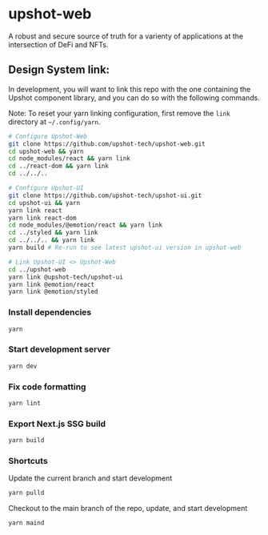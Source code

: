 # upshot-web

A robust and secure source of truth for a varienty of applications at the intersection of DeFi and NFTs.

## Design System link:

In development, you will want to link this repo with the one containing the Upshot component library, and you can do so with the following commands.

Note: To reset your yarn linking configuration, first remove the `link` directory at `~/.config/yarn`.

```bash
# Configure Upshot-Web
git clone https://github.com/upshot-tech/upshot-web.git
cd upshot-web && yarn
cd node_modules/react && yarn link
cd ../react-dom && yarn link
cd ../../..

# Configure Upshot-UI
git clone https://github.com/upshot-tech/upshot-ui.git
cd upshot-ui && yarn
yarn link react
yarn link react-dom
cd node_modules/@emotion/react && yarn link
cd ../styled && yarn link
cd ../../.. && yarn link
yarn build # Re-run to see latest upshot-ui version in upshot-web

# Link Upshot-UI <> Upshot-Web
cd ../upshot-web
yarn link @upshot-tech/upshot-ui
yarn link @emotion/react
yarn link @emotion/styled
```

### Install dependencies

```bash
yarn
```

### Start development server

```bash
yarn dev
```

### Fix code formatting

```bash
yarn lint
```

### Export Next.js SSG build

```bash
yarn build
```

### Shortcuts

Update the current branch and start development
```bash
yarn pulld
```

Checkout to the main branch of the repo, update, and start development
```bash
yarn maind
```